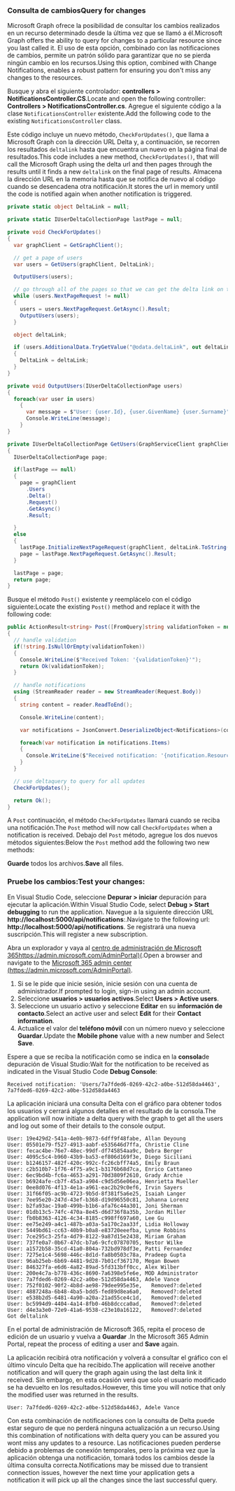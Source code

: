 <!-- markdownlint-disable MD002 MD041 -->

### <a name="query-for-changes"></a><span data-ttu-id="f2e0a-101">Consulta de cambios</span><span class="sxs-lookup"><span data-stu-id="f2e0a-101">Query for changes</span></span>

<span data-ttu-id="f2e0a-102">Microsoft Graph ofrece la posibilidad de consultar los cambios realizados en un recurso determinado desde la última vez que se llamó a él.</span><span class="sxs-lookup"><span data-stu-id="f2e0a-102">Microsoft Graph offers the ability to query for changes to a particular resource since you last called it.</span></span> <span data-ttu-id="f2e0a-103">El uso de esta opción, combinado con las notificaciones de cambios, permite un patrón sólido para garantizar que no se pierda ningún cambio en los recursos.</span><span class="sxs-lookup"><span data-stu-id="f2e0a-103">Using this option, combined with Change Notifications, enables a robust pattern for ensuring you don't miss any changes to the resources.</span></span>

<span data-ttu-id="f2e0a-104">Busque y abra el siguiente controlador: **controllers > NotificationsController.CS**.</span><span class="sxs-lookup"><span data-stu-id="f2e0a-104">Locate and open the following controller: **Controllers > NotificationsController.cs**.</span></span>
<span data-ttu-id="f2e0a-105">Agregue el siguiente código a la clase `NotificationsController` existente.</span><span class="sxs-lookup"><span data-stu-id="f2e0a-105">Add the following code to the existing `NotificationsController` class.</span></span>

<span data-ttu-id="f2e0a-106">Este código incluye un nuevo método, `CheckForUpdates()`, que llama a Microsoft Graph con la dirección URL Delta y, a continuación, se recorren los resultados `deltalink` hasta que encuentra un nuevo en la página final de resultados.</span><span class="sxs-lookup"><span data-stu-id="f2e0a-106">This code includes a new method, `CheckForUpdates()`, that will call the Microsoft Graph using the delta url and then pages through the results until it finds a new `deltalink` on the final page of results.</span></span> <span data-ttu-id="f2e0a-107">Almacena la dirección URL en la memoria hasta que se notifica de nuevo al código cuando se desencadena otra notificación.</span><span class="sxs-lookup"><span data-stu-id="f2e0a-107">It stores the url in memory until the code is notified again when another notification is triggered.</span></span>

```csharp
private static object DeltaLink = null;

private static IUserDeltaCollectionPage lastPage = null;

private void CheckForUpdates()
{
  var graphClient = GetGraphClient();

  // get a page of users
  var users = GetUsers(graphClient, DeltaLink);

  OutputUsers(users);

  // go through all of the pages so that we can get the delta link on the last page.
  while (users.NextPageRequest != null)
  {
    users = users.NextPageRequest.GetAsync().Result;
    OutputUsers(users);
  }

  object deltaLink;

  if (users.AdditionalData.TryGetValue("@odata.deltaLink", out deltaLink))
  {
    DeltaLink = deltaLink;
  }
}

private void OutputUsers(IUserDeltaCollectionPage users)
{
  foreach(var user in users)
    {
      var message = $"User: {user.Id}, {user.GivenName} {user.Surname}";
      Console.WriteLine(message);
    }
}

private IUserDeltaCollectionPage GetUsers(GraphServiceClient graphClient, object deltaLink)
{
  IUserDeltaCollectionPage page;

  if(lastPage == null)
  {
    page = graphClient
      .Users
      .Delta()
      .Request()
      .GetAsync()
      .Result;

  }
  else
  {
    lastPage.InitializeNextPageRequest(graphClient, deltaLink.ToString());
    page = lastPage.NextPageRequest.GetAsync().Result;
  }

  lastPage = page;
  return page;
}
```

<span data-ttu-id="f2e0a-108">Busque el método `Post()` existente y reemplácelo con el código siguiente:</span><span class="sxs-lookup"><span data-stu-id="f2e0a-108">Locate the existing `Post()` method and replace it with the following code:</span></span>

```csharp
public ActionResult<string> Post([FromQuery]string validationToken = null)
{
  // handle validation
  if(!string.IsNullOrEmpty(validationToken))
  {
    Console.WriteLine($"Received Token: '{validationToken}'");
    return Ok(validationToken);
  }

  // handle notifications
  using (StreamReader reader = new StreamReader(Request.Body))
  {
    string content = reader.ReadToEnd();

    Console.WriteLine(content);

    var notifications = JsonConvert.DeserializeObject<Notifications>(content);

    foreach(var notification in notifications.Items)
    {
      Console.WriteLine($"Received notification: '{notification.Resource}', {notification.ResourceData?.Id}");
    }
  }

  // use deltaquery to query for all updates
  CheckForUpdates();

  return Ok();
}
```

<span data-ttu-id="f2e0a-109">A `Post` continuación, el método `CheckForUpdates` llamará cuando se reciba una notificación.</span><span class="sxs-lookup"><span data-stu-id="f2e0a-109">The `Post` method will now call `CheckForUpdates` when a notification is received.</span></span> <span data-ttu-id="f2e0a-110">Debajo del `Post` método, agregue los dos nuevos métodos siguientes:</span><span class="sxs-lookup"><span data-stu-id="f2e0a-110">Below the `Post` method add the following two new methods:</span></span>

<span data-ttu-id="f2e0a-111">**Guarde** todos los archivos.</span><span class="sxs-lookup"><span data-stu-id="f2e0a-111">**Save** all files.</span></span>

### <a name="test-your-changes"></a><span data-ttu-id="f2e0a-112">Pruebe los cambios:</span><span class="sxs-lookup"><span data-stu-id="f2e0a-112">Test your changes:</span></span>

<span data-ttu-id="f2e0a-113">En Visual Studio Code, seleccione **Depurar > iniciar** depuración para ejecutar la aplicación.</span><span class="sxs-lookup"><span data-stu-id="f2e0a-113">Within Visual Studio Code, select **Debug > Start debugging** to run the application.</span></span>
<span data-ttu-id="f2e0a-114">Navegue a la siguiente dirección URL **http://localhost:5000/api/notifications**:.</span><span class="sxs-lookup"><span data-stu-id="f2e0a-114">Navigate to the following url: **http://localhost:5000/api/notifications**.</span></span> <span data-ttu-id="f2e0a-115">Se registrará una nueva suscripción.</span><span class="sxs-lookup"><span data-stu-id="f2e0a-115">This will register a new subscription.</span></span>

<span data-ttu-id="f2e0a-116">Abra un explorador y vaya al [centro de administración de Microsoft 365https://admin.microsoft.com/AdminPortal)(](https://admin.microsoft.com/AdminPortal).</span><span class="sxs-lookup"><span data-stu-id="f2e0a-116">Open a browser and navigate to the [Microsoft 365 admin center (https://admin.microsoft.com/AdminPortal)](https://admin.microsoft.com/AdminPortal).</span></span>

1. <span data-ttu-id="f2e0a-117">Si se le pide que inicie sesión, inicie sesión con una cuenta de administrador.</span><span class="sxs-lookup"><span data-stu-id="f2e0a-117">If prompted to login, sign-in using an admin account.</span></span>
1. <span data-ttu-id="f2e0a-118">Seleccione **usuarios > usuarios activos**.</span><span class="sxs-lookup"><span data-stu-id="f2e0a-118">Select **Users > Active users**.</span></span> 
1. <span data-ttu-id="f2e0a-119">Seleccione un usuario activo y seleccione **Editar** en su **información de contacto**.</span><span class="sxs-lookup"><span data-stu-id="f2e0a-119">Select an active user and select **Edit** for their **Contact information**.</span></span> 
1. <span data-ttu-id="f2e0a-120">Actualice el valor del **teléfono móvil** con un número nuevo y seleccione **Guardar**.</span><span class="sxs-lookup"><span data-stu-id="f2e0a-120">Update the **Mobile phone** value with a new number and Select **Save**.</span></span>

<span data-ttu-id="f2e0a-121">Espere a que se reciba la notificación como se indica en la **consola**de depuración de Visual Studio:</span><span class="sxs-lookup"><span data-stu-id="f2e0a-121">Wait for the notification to be received as indicated in the Visual Studio Code **Debug Console**:</span></span>

```shell
Received notification: 'Users/7a7fded6-0269-42c2-a0be-512d58da4463', 7a7fded6-0269-42c2-a0be-512d58da4463
```

<span data-ttu-id="f2e0a-122">La aplicación iniciará una consulta Delta con el gráfico para obtener todos los usuarios y cerrará algunos detalles en el resultado de la consola.</span><span class="sxs-lookup"><span data-stu-id="f2e0a-122">The application will now initiate a delta query with the graph to get all the users and log out some of their details to the console output.</span></span>

```shell
User: 19e429d2-541a-4e0b-9873-6dff9f48fabe, Allan Deyoung
User: 05501e79-f527-4913-aabf-e535646d7ffa, Christie Cline
User: fecac4be-76e7-48ec-99df-df745854aa9c, Debra Berger
User: 4095c5c4-b960-43b9-ba53-ef806d169f3e, Diego Siciliani
User: b1246157-482f-420c-992c-fc26cbff74a5, Emily Braun
User: c2b510b7-1f76-4f75-a9c1-b3176b68d7ca, Enrico Cattaneo
User: 6ec9bd4b-fc6a-4653-a291-70d3809f2610, Grady Archie
User: b6924afe-cb7f-45a3-a904-c9d5d56e06ea, Henrietta Mueller
User: 0ee8d076-4f13-4e1a-a961-eac2b29c0ef6, Irvin Sayers
User: 31f66f05-ac9b-4723-9b5d-8f381f5a6e25, Isaiah Langer
User: 7ee95e20-247d-43ef-b368-d19d96550c81, Johanna Lorenz
User: b2fa93ac-19a0-499b-b1b6-afa76c44a301, Joni Sherman
User: 01db13c5-74fc-470a-8e45-d6d736f8a35b, Jordan Miller
User: fb0b8363-4126-4c34-8185-c998ff697a60, Lee Gu
User: ee75e249-a4c1-487b-a03a-5a170c2aa33f, Lidia Holloway
User: 5449bd61-cc63-40b9-b0a8-e83720eeefba, Lynne Robbins
User: 7ce295c3-25fa-4d79-8122-9a87d15e2438, Miriam Graham
User: 737fe0a7-0b67-47dc-b7a6-9cfc07870705, Nestor Wilke
User: a1572b58-35cd-41a0-804a-732bd978df3e, Patti Fernandez
User: 7275e1c4-5698-446c-8d1d-fa8b0503c78a, Pradeep Gupta
User: 96ab25eb-6b69-4481-9d28-7b01cf367170, Megan Bowen
User: 846327fa-e6d6-4a82-89ad-5fd313bff0cc, Alex Wilber
User: 200e4c7a-b778-436c-8690-7a6398e5fe6e, MOD Administrator
User: 7a7fded6-0269-42c2-a0be-512d58da4463, Adele Vance
User: 752f0102-90f2-4b8d-ae98-79dee995e35e,   Removed?:deleted
User: 4887248a-6b48-4ba5-bdd5-fed89d8ea6a0,   Removed?:deleted
User: e538b2d5-6481-4a90-a20a-21ad55ce4c1d,   Removed?:deleted
User: bc5994d9-4404-4a14-8fb0-46b8dccca0ad,   Removed?:deleted
User: d4e3a3e0-72e9-41a6-9538-c23e10a16122,   Removed?:deleted
Got deltalink
```

<span data-ttu-id="f2e0a-123">En el portal de administración de Microsoft 365, repita el proceso de edición de un usuario y vuelva a **Guardar** .</span><span class="sxs-lookup"><span data-stu-id="f2e0a-123">In the Microsoft 365 Admin Portal, repeat the process of editing a user and **Save** again.</span></span>

<span data-ttu-id="f2e0a-124">La aplicación recibirá otra notificación y volverá a consultar el gráfico con el último vínculo Delta que ha recibido.</span><span class="sxs-lookup"><span data-stu-id="f2e0a-124">The application will receive another notification and will query the graph again using the last delta link it received.</span></span> <span data-ttu-id="f2e0a-125">Sin embargo, en esta ocasión verá que solo el usuario modificado se ha devuelto en los resultados.</span><span class="sxs-lookup"><span data-stu-id="f2e0a-125">However, this time you will notice that only the modified user was returned in the results.</span></span>

```shell
User: 7a7fded6-0269-42c2-a0be-512d58da4463, Adele Vance
```

<span data-ttu-id="f2e0a-126">Con esta combinación de notificaciones con la consulta de Delta puede estar seguro de que no perderá ninguna actualización a un recurso.</span><span class="sxs-lookup"><span data-stu-id="f2e0a-126">Using this combination of notifications with delta query you can be assured you wont miss any updates to a resource.</span></span> <span data-ttu-id="f2e0a-127">Las notificaciones pueden perderse debido a problemas de conexión temporales, pero la próxima vez que la aplicación obtenga una notificación, tomará todos los cambios desde la última consulta correcta.</span><span class="sxs-lookup"><span data-stu-id="f2e0a-127">Notifications may be missed due to transient connection issues, however the next time your application gets a notification it will pick up all the changes since the last successful query.</span></span>
